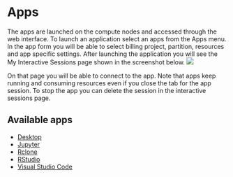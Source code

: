 # Apps

The apps are launched on the compute nodes and accessed through the web interface.
To launch an application select an apps from the Apps menu.
In the app form you will be able to select billing project, partition, resources and app specific settings.
After launching the application you will see the My Interactive Sessions page shown in the screenshot below.
![](/img/ood-interactive-sessions.png)

On that page you will be able to connect to the app.
Note that apps keep running and consuming resources even if you close the tab for the app session.
To stop the app you can delete the session in the interactive sessions page.

## Available apps
 - [Desktop](./desktop.md)
 - [Jupyter](./jupyter.md)
 - [Rclone](./rclone.md)
 - [RStudio](./rstudio.md)
 - [Visual Studio Code](./vscode.md)
